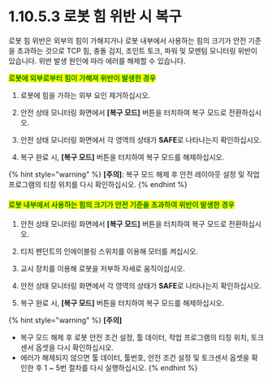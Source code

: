 ﻿# 1.10.5.3	로봇 힘 위반 시 복구

로봇 힘 위반은 외부의 힘이 가해지거나 로봇 내부에서 사용하는 힘의 크기가 안전 기준을 초과하는 것으로 TCP 힘, 충돌 검지, 조인트 토크, 파워 및 모멘텀 모니터링 위반이 있습니다. 위반 발생 원인에 따라 에러를 해제할 수 있습니다.

<mark style="color:green;">**로봇에 외부로부터 힘이 가해져 위반이 발생한 경우**</mark>

1.  로봇에 힘을 가하는 외부 요인 제거하십시오.


2.  안전 상태 모니터링 화면에서 **\[복구 모드]** 버튼을 터치하여 복구 모드로 전환하십시오.


3.  안전 상태 모니터링 화면에서 각 영역의 상태가 **SAFE**로 나타나는지 확인하십시오.


4. 복구 완료 시, **\[복구 모드]** 버튼을 터치하여 복구 모드를 해제하십시오.

{% hint style="warning" %}
**\[주의]**: 복구 모드 해제 후 안전 레이아웃 설정 및 작업 프로그램의 티칭 위치를 다시 확인하십시오.
{% endhint %}

#### &#xD;<mark style="color:green;">로봇 내부에서 사용하는 힘의 크기가 안전 기준을 초과하여 위반이 발생한 경우</mark>&#xD;

1.  안전 상태 모니터링 화면에서 **\[복구 모드]** 버튼을 터치하여 복구 모드로 전환하십시오.


2.  티치 펜던트의 인에이블링 스위치를 이용해 모터를 켜십시오.


3.  교시 장치를 이용해 로봇을 저부하 자세로 움직이십시오.


4.  안전 상태 모니터링 화면에서 각 영역의 상태가 **SAFE**로 나타나는지 확인하십시오.


5. 복구 완료 시, **\[복구 모드]** 버튼을 터치하여 복구 모드를 해제하십시오.

{% hint style="warning" %}
**\[주의]**

* 복구 모드 해제 후 로봇 안전 조건 설정, 툴 데이터, 작업 프로그램의 티칭 위치, 토크센서 옵셋을 다시 확인하십시오.
* 에러가 해제되지 않으면 툴 데이터, 툴번호, 안전 조건 설정 및 토크센서 옵셋을 확인한 후 1 \~ 5번 절차를 다시 실행하십시오.
{% endhint %}

